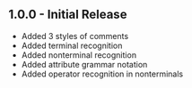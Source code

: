 ## 1.0.0 - Initial Release
* Added 3 styles of comments
* Added terminal recognition
* Added nonterminal recognition
* Added attribute grammar notation
* Added operator recognition in nonterminals
